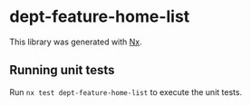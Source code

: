 # dept-feature-home-list

This library was generated with [Nx](https://nx.dev).

## Running unit tests

Run `nx test dept-feature-home-list` to execute the unit tests.
